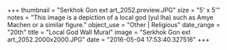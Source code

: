 +++
thumbnail = "Serkhok Gon ext art_2052.preview.JPG"
size = "5' x 5'"
notes = "This image is a depiction of a local god (yul lha) such as Amye Machen or a similar figure."
object_use = "Other | Religious"
date_range = "20th"
title = "Local God Wall Mural"
image = "Serkhok Gon ext art_2052.2000x2000.JPG"
date = "2016-05-04 17:53:40.327516"
+++
